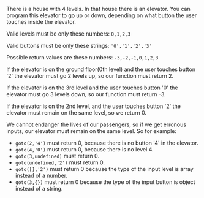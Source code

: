 There is a house with 4 levels.
In that house there is an elevator.
You can program this elevator to go up or down,
depending on what button the user touches inside the elevator.

Valid levels must be only these numbers: `0,1,2,3`

Valid buttons must be only these strings: `'0','1','2','3'` 

Possible return values are these numbers: `-3,-2,-1,0,1,2,3`

If the elevator is on the ground floor(0th level) 
and the user touches button '2'
the elevator must go 2 levels up,
so our function must return 2.

If the elevator is on the 3rd level
and the user touches button '0'
the elevator must go 3 levels down, so our function must return -3.

If the elevator is on the 2nd level,
and the user touches button '2'
the elevator must remain on the same level,
so we return 0.

We cannot endanger the lives of our passengers, 
so if we get erronous inputs, 
our elevator must remain on the same level.
So for example:

- `goto(2,'4')` must return 0, because there is no button '4' in the elevator.
- `goto(4,'0')` must return 0, because there is no level 4.
- `goto(3,undefined)` must return 0.
- `goto(undefined,'2')` must return 0.
- `goto([],'2')` must return 0 because the type of the input level is array instead of a number.
- `goto(3,{})` must return 0 because the type of the input button is object instead of a string.